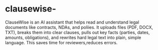 # clausewise-
ClauseWise is an AI assistant that helps read and understand legal documents like contracts, NDAs, and poliies. It uploads files (PDF, DOCX, TXT), breaks them into clear clauses, pulls out key facts (parties, dates, amounts, obligations), and rewrites hard legal text into plain, simple language. This saves time for reviewers,reduces errors.
